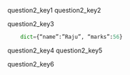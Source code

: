 question2_key1
question2_key2





question2_key3
```python
    dict={“name”:”Raju”, “marks”:56}
 ```

question2_key4
question2_key5


question2_key6
